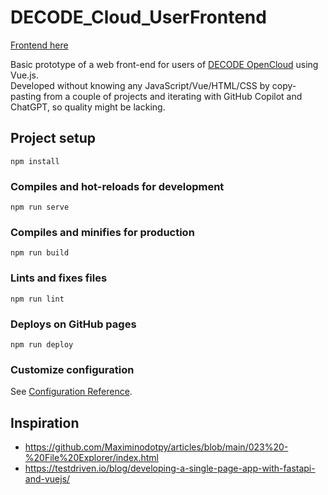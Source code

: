 # DECODE_Cloud_UserFrontend
[Frontend here](https://ries-lab.github.io/DECODE_Cloud_UserFrontend/)

Basic prototype of a web front-end for users of [DECODE OpenCloud](https://github.com/ries-lab/DECODE_Cloud_Documentation) using Vue.js.  
Developed without knowing any JavaScript/Vue/HTML/CSS by copy-pasting from a couple of projects and iterating with GitHub Copilot and ChatGPT, so quality might be lacking.


## Project setup
```
npm install
```
### Compiles and hot-reloads for development
```
npm run serve
```
### Compiles and minifies for production
```
npm run build
```
### Lints and fixes files
```
npm run lint
```
### Deploys on GitHub pages
```
npm run deploy
```
### Customize configuration
See [Configuration Reference](https://cli.vuejs.org/config/).


## Inspiration
- https://github.com/Maximinodotpy/articles/blob/main/023%20-%20File%20Explorer/index.html
- https://testdriven.io/blog/developing-a-single-page-app-with-fastapi-and-vuejs/
